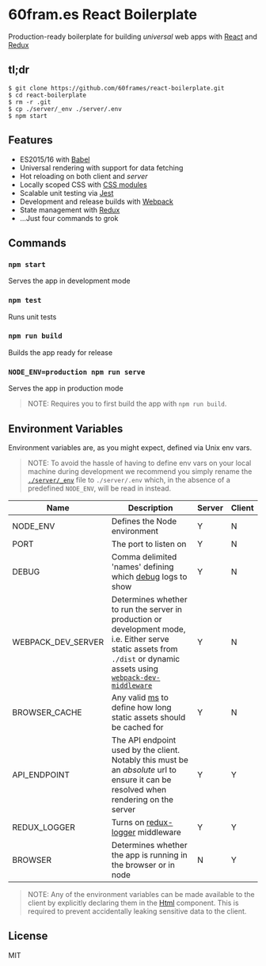 # 60fram.es React Boilerplate

Production-ready boilerplate for building *universal* web apps with [React](https://github.com/facebook/react) and [Redux](https://github.com/reactjs/redux)

## tl;dr

```
$ git clone https://github.com/60frames/react-boilerplate.git
$ cd react-boilerplate
$ rm -r .git
$ cp ./server/_env ./server/.env
$ npm start
```

## Features

- ES2015/16 with [Babel](https://github.com/babel/babel)
- Universal rendering with support for data fetching
- Hot reloading on both client and *server*
- Locally scoped CSS with [CSS modules](https://github.com/css-modules)
- Scalable unit testing via [Jest](https://github.com/facebook/jest)
- Development and release builds with [Webpack](https://github.com/webpack/webpack)
- State management with [Redux](https://github.com/reactjs/redux)
- ...Just four commands to grok

## Commands

### `npm start`

Serves the app in development mode

### `npm test`

Runs unit tests

### `npm run build`

Builds the app ready for release

### `NODE_ENV=production npm run serve`

Serves the app in production mode

> NOTE: Requires you to first build the app with `npm run build`.

## Environment Variables

Environment variables are, as you might expect, defined via Unix env vars.

> NOTE: To avoid the hassle of having to define env vars on your local machine during development we recommend you simply rename the [`./server/_env`](server/_env) file to `./server/.env` which, in the absence of a predefined `NODE_ENV`, will be read in instead.

| Name                | Description                                                                                                                                                                 | Server | Client |
|---------------------|-----------------------------------------------------------------------------------------------------------------------------------------------------------------------------|--------|--------|
| NODE_ENV            | Defines the Node environment                                                                                                                                                | Y      | N      |
| PORT                | The port to listen on                                                                                                                                                       | Y      | N      |
| DEBUG               | Comma delimited 'names' defining which [debug](https://github.com/visionmedia/debug) logs to show                                                                           | Y      | N      |
| WEBPACK\_DEV_SERVER | Determines whether to run the server in production or development mode, i.e. Either serve static assets from `./dist` or dynamic assets using [`webpack-dev-middleware`](https://github.com/webpack/webpack-dev-middleware) | Y      | N      |
| BROWSER_CACHE       | Any valid [ms](https://github.com/rauchg/ms.js) to define how long static assets should be cached for                                                                      | Y      | N      |
| API_ENDPOINT        | The API endpoint used by the client. Notably this must be an *absolute* url to ensure it can be resolved when rendering on the server                                       | Y      | Y      |
| REDUX_LOGGER        | Turns on [redux-logger](https://github.com/evgenyrodionov/redux-logger) middleware                                                                                                                                        | Y      | Y      |
| BROWSER             | Determines whether the app is running in the browser or in node                                                                                                             | N      | Y      |

> NOTE: Any of the environment variables can be made available to the client by explicitly declaring them in the [Html](src/components/html/Html.js) component. This is required to prevent accidentally leaking sensitive data to the client.

## License
MIT
